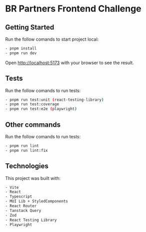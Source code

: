 # BR Partners Frontend Challenge

## Getting Started

Run the follow comands to start project local:

```bash
- pnpm install
- pnpm run dev
```

Open [http://localhost:5173](http://localhost:5173) with your browser to see the result.

## Tests

Run the follow comands to run tests:

```bash
- pnpm run test:unit (react-testing-library)
- pnpm run test:coverage
- pnpm run test:e2e (playwright)
```

## Other commands

Run the follow comands to run tests:

```bash
- pnpm run lint
- pnpm run lint:fix
```

## Technologies

This project was built with:

```bash
- Vite
- React
- Typescript
- MUI Lib + StyledComponents
- React Router
- Tanstack Query
- Zod
- React Testing Library
- Playwright
```
